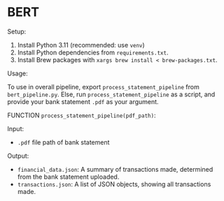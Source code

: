 # BERT

Setup:
1. Install Python 3.11 (recommended: use `venv`)
2. Install Python dependencies from `requirements.txt`.
3. Install Brew packages with `xargs brew install < brew-packages.txt`.

Usage:

To use in overall pipeline, export `process_statement_pipeline` from `bert_pipeline.py`. 
Else, run `process_statement_pipeline` as a script, and provide your bank statement `.pdf` as your argument.

FUNCTION `process_statement_pipeline(pdf_path)`:

Input: 
- `.pdf` file path of bank statement

Output: 
- `financial_data.json`: A summary of transactions made, determined from the bank statement uploaded.
- `transactions.json`: A list of JSON objects, showing all transactions made. 

